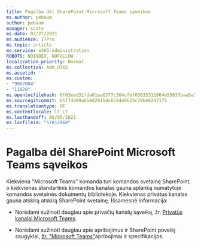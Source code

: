 ```yaml
---
title: Pagalba dėl SharePoint Microsoft Teams sąveikos
ms.author: pebaum
author: pebaum
manager: scotv
ms.date: 07/27/2021
ms.audience: ITPro
ms.topic: article
ms.service: o365-administration
ROBOTS: NOINDEX, NOFOLLOW
localization_priority: Normal
ms.collection: Adm_O365
ms.assetid: ''
ms.custom:
- "9007084"
- "11929"
ms.openlocfilehash: 6f63eed31fda61ea6377c364cfbf63035311864e55637baa5a5838784a03b582
ms.sourcegitcommit: b5f7da89a650d2915dc652449623c78be6247175
ms.translationtype: MT
ms.contentlocale: lt-LT
ms.lasthandoff: 08/05/2021
ms.locfileid: "57812968"
---
```

# <a name="help-with-the-sharepoint-and-microsoft-teams-interaction"></a>Pagalba dėl SharePoint Microsoft Teams sąveikos

Kiekviena "Microsoft Teams" komanda turi komandos svetainę SharePoint, o kiekvienas standartinis komandos kanalas gauna aplanką numatytoje komandos svetainės dokumentų bibliotekoje. Kiekvienas privatus kanalas gauna atskirą atskirą SharePoint svetainę. Išsamesnė informacija:

- Norėdami sužinoti daugiau apie privačių kanalų sąveiką, žr. [Privatūs kanalai Microsoft Teams](/MicrosoftTeams/private-channels#private-channel-sharepoint-sites).

- Norėdami sužinoti daugiau apie apribojimus ir SharePoint poveikį saugyklai, [žr. "Microsoft Teams"](/microsoftteams/limits-specifications-teams#storage)apribojimai ir specifikacijos. 
